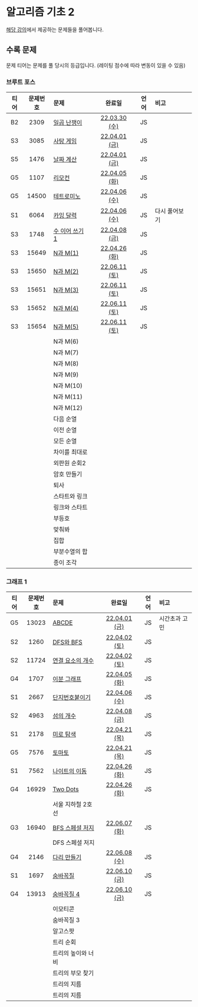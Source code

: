 # 알고리즘 기초 2

[해당 강의](https://code.plus/course/42)에서 제공하는 문제들을 풀어봅니다.

## 수록 문제

문제 티어는 문제를 풀 당시의 등급입니다. (레이팅 점수에 따라 변동이 있을 수 있음)

### 브루트 포스

| 티어 | 문제번호 | 문제 | 완료일 | 언어 | 비고 |
| :--: | :------: | :-- | :----: | :--: | :-- |
| B2 | 2309 | [일곱 난쟁이](https://www.acmicpc.net/problem/2309) | [22.03.30 (수)](./2309_일곱_난쟁이/) | JS | |
| S3 | 3085 | [사탕 게임](https://www.acmicpc.net/problem/3085) | [22.04.01 (금)](./3085_사탕_게임/) | JS | |
| S5 | 1476 | [날짜 계산](https://www.acmicpc.net/problem/1476) | [22.04.01 (금)](./1476_날짜_계산/)| JS | |
| G5 | 1107 | [리모컨](https://www.acmicpc.net/problem/1107) | [22.04.05 (화)](./1107_리모컨/) | JS | |
| G5 | 14500 | [테트로미노](https://www.acmicpc.net/problem/14500) | [22.04.06 (수)](./14500_테트로미노/) | JS | |
| S1 | 6064 | [카잉 달력](https://www.acmicpc.net/problem/6064) | [22.04.06 (수)](./6064_카잉_달력/) | JS | 다시 풀어보기 |
| S3 | 1748 | [수 이어 쓰기 1](https://www.acmicpc.net/problem/1748) | [22.04.08 (금)](./1748_수_이어_쓰기_1/) | JS | |
| S3 | 15649 | [N과 M(1)](https://www.acmicpc.net/problem/15649) | [22.04.26 (화)](./15649_N과_M(1)/) | JS | |
| S3 | 15650 | [N과 M(2)](https://www.acmicpc.net/problem/15650) | [22.06.11 (토)](./15650_N과_M(2)/) | JS | |
| S3 | 15651 | [N과 M(3)](https://www.acmicpc.net/problem/15651) | [22.06.11 (토)](./15651_N과_M(3)/) | JS | |
| S3 | 15652 | [N과 M(4)](https://www.acmicpc.net/problem/15652) | [22.06.11 (토)](./15652_N과_M(4)/) | JS | |
| S3 | 15654 | [N과 M(5)](https://www.acmicpc.net/problem/15654) | [22.06.11 (토)](./15654_N과_M(5)/) | JS | |
|  |  | N과 M(6) | | | |
|  |  | N과 M(7) | | | |
|  |  | N과 M(8) | | | |
|  |  | N과 M(9) | | | |
|  |  | N과 M(10) | | | |
|  |  | N과 M(11) | | | |
|  |  | N과 M(12) | | | |
|  |  | 다음 순열 | | | |
|  |  | 이전 순열 | | | |
|  |  | 모든 순열 | | | |
|  |  | 차이를 최대로 | | | |
|  |  | 외판원 순회2 | | | |
|  |  | 암호 만들기 | | | | 
|  |  | 퇴사 | | | | 
|  |  | 스타트와 링크 | | | | 
|  |  | 링크와 스타트 | | | | 
|  |  | 부등호 | | | | 
|  |  | 맞춰봐 | | | | 
|  |  | 집합 | | | | 
|  |  | 부분수열의 합 | | | | 
|  |  | 종이 조각 | | | | 

### 그래프 1

| 티어 | 문제번호 | 문제 | 완료일 | 언어 | 비고 |
| :--: | :------: | :-- | :----: | :--: | :-- |
| G5 | 13023 | [ABCDE](https://www.acmicpc.net/problem/13023) | [22.04.01 (금)](./13023_ABCDE/) | JS | 시간초과 고민 | 
| S2 | 1260 | [DFS와 BFS](https://www.acmicpc.net/problem/1260) | [22.04.02 (토)](./1260_DFS와_BFS/) | JS | | 
| S2 | 11724 | [연결 요소의 개수](https://www.acmicpc.net/problem/11724) | [22.04.02 (토)](./11724_연결_요소의_개수/) | JS | | 
| G4 | 1707 | [이분 그래프](https://www.acmicpc.net/problem/1707) | [22.04.05 (화)](./1707_이분_그래프/) | JS | | 
| S1 | 2667 | [단지번호붙이기](https://www.acmicpc.net/problem/2667) | [22.04.06 (수)](./2667_단지번호붙이기/) | JS | | 
| S2 | 4963 | [섬의 개수](https://www.acmicpc.net/problem/4963) | [22.04.08 (금)](./4963_섬의_개수/) | JS | | 
| S1 | 2178 | [미로 탐색](https://www.acmicpc.net/problem/2178) | [22.04.21 (목)](./2178_미로_탐색/) | JS | | 
| G5 | 7576 | [토마토](https://www.acmicpc.net/problem/7576) | [22.04.21 (목)](./7576_토마토/) | JS | | 
| S1 | 7562 | [나이트의 이동](https://www.acmicpc.net/problem/7562) | [22.04.26 (화)](./7562_나이트의_이동/) | JS | | 
| G4 | 16929 | [Two Dots](https://www.acmicpc.net/problem/16929) | [22.04.26 (화)](./16929_Two_Dots/) | JS | | 
|  |  | 서울 지하철 2호선 | | | | 
| G3 | 16940 | [BFS 스페셜 저지](https://www.acmicpc.net/problem/16940) | [22.06.07 (화)](./16940_BFS_스페셜_저지/) | JS | | 
|  |  | DFS 스페셜 저지 | | | | 
| G4 | 2146 | [다리 만들기](https://www.acmicpc.net/problem/2146) | [22.06.08 (수)](./2146_다리_만들기/) | JS | | 
| S1 | 1697 | [숨바꼭질](https://www.acmicpc.net/problem/1697) | [22.06.10 (금)](./1697_숨바꼭질/) | JS | | 
| G4 | 13913 | [숨바꼭질 4](https://www.acmicpc.net/problem/13913) | [22.06.10 (금)](./13913_숨바꼭질_4/) | JS | | 
|  |  | 이모티콘 | | | | 
|  |  | 숨바꼭질 3 | | | | 
|  |  | 알고스팟 | | | | 
|  |  | 트리 순회 | | | | 
|  |  | 트리의 높이와 너비 | | | | 
|  |  | 트리의 부모 찾기 | | | | 
|  |  | 트리의 지름 | | | | 
|  |  | 트리의 지름 | | | | 